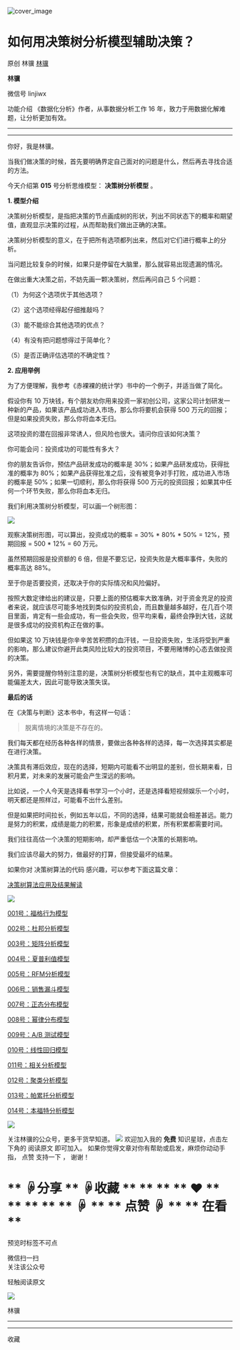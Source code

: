 ![cover_image](https://mmbiz.qlogo.cn/mmbiz_jpg/giaycic3UNwo3AI0lxnR7tbLw8oKB4jNd3JN7btcJVkTma3H8ForUnw3qMGjib6Q31I7RfibsibAV2ve1f3dHV67AMg/0?wx_fmt=jpeg)

#  如何用决策树分析模型辅助决策？

原创  林骥  [ 林骥 ](javascript:void\(0\);)

**林骥**

微信号  linjiwx

功能介绍  《数据化分析》作者，从事数据分析工作 16 年，致力于用数据化解难题，让分析更加有效。

__ __

__ _ _ _ _

你好，我是林骥。

当我们做决策的时候，首先要明确界定自己面对的问题是什么，然后再去寻找合适的方法。

今天介绍第 **015** 号分析思维模型： **决策树分析模型** 。

**1\. 模型介绍**

决策树分析模型，是指把决策的节点画成树的形状，列出不同状态下的概率和期望值，直观显示决策的过程，从而帮助我们做出正确的决策。

决策树分析模型的意义，在于把所有选项都列出来，然后对它们进行概率上的分析。

当问题比较复杂的时候，如果只是停留在大脑里，那么就容易出现遗漏的情况。

在做出重大决策之前，不妨先画一颗决策树，然后再问自己 5 个问题：

（1）为何这个选项优于其他选项？

（2）这个选项经得起仔细推敲吗？

（3）能不能综合其他选项的优点？

（4）有没有把问题想得过于简单化？

（5）是否正确评估选项的不确定性？

**2\. 应用举例**

为了方便理解，我参考《赤裸裸的统计学》书中的一个例子，并适当做了简化。

假设你有 10 万块钱，有个朋友劝你用来投资一家初创公司，这家公司计划研发一种新的产品，如果该产品成功进入市场，那么你将要机会获得 500
万元的回报；但是如果投资失败，那么你将血本无归。

这项投资的潜在回报非常诱人，但风险也很大。请问你应该如何决策？

你可能会问：投资成功的可能性有多大？

你的朋友告诉你，预估产品研发成功的概率是 30%；如果产品研发成功，获得批准的概率为 80%；如果产品获得批准之后，没有被竞争对手打败，成功进入市场的概率是
50%；如果一切顺利，那么你将获得 500 万元的投资回报；如果其中任何一个环节失败，那么你将血本无归。

我们利用决策树分析模型，可以画一个树形图：

![](https://mmbiz.qpic.cn/mmbiz_png/giaycic3UNwo3AI0lxnR7tbLw8oKB4jNd3gb19Nu5zxd1gfG8bWjIsV8yeIYnibYtic2wIGmnibYvU7lSaUicWwVljvA/640?wx_fmt=png)

观察决策树形图，可以算出，投资成功的概率 = 30% * 80% * 50% = 12%，预期回报 = 500 * 12% = 60 万元。

虽然预期回报是投资额的 6 倍，但是不要忘记，投资失败是大概率事件，失败的概率高达 88%。

至于你是否要投资，还取决于你的实际情况和风险偏好。

按照大数定律给出的建议是，只要上面的预估概率大致准确，对于资金充足的投资者来说，就应该尽可能多地找到类似的投资机会，而且数量越多越好，在几百个项目里面，肯定有一些会成功，有一些会失败，但平均来看，最终会挣到大钱，这就是很多成功的投资机构正在做的事。

但如果这 10 万块钱是你辛辛苦苦积攒的血汗钱，一旦投资失败，生活将受到严重的影响，那么建议你避开此类风险比较大的投资项目，不要用赌博的心态去做投资的决策。

另外，需要提醒你特别注意的是，决策树分析模型也有它的缺点，其中主观概率可能偏差太大，因此可能导致决策失误。

**最后的话**

在《决策与判断》这本书中，有这样一句话：

> 脱离情境的决策是不存在的。

我们每天都在经历各种各样的情景，要做出各种各样的选择，每一次选择其实都是在进行决策。

决策具有滞后效应，现在的选择，短期内可能看不出明显的差别，但长期来看，日积月累，对未来的发展可能会产生深远的影响。

比如说，一个人今天是选择看书学习一个小时，还是选择看短视频娱乐一个小时，明天都还是照样过，可能看不出什么差别。

但是如果把时间拉长，例如五年以后，不同的选择，结果可能就会相差甚远。能力是努力的积累，成绩是能力的积累，形象是成绩的积累，所有积累都需要时间。

我们往往高估一个决策的短期影响，却严重低估一个决策的长期影响。

我们应该尽最大的努力，做最好的打算，但接受最坏的结果。

如果你对  决策树算法的代码  感兴趣，可以参考下面这篇文章：

[ 决策树算法应用及结果解读
](http://mp.weixin.qq.com/s?__biz=MzA4ODE2OTIxMw==&mid=2653474809&idx=1&sn=de9e6ec6385cbace97dcfe9ad27964a5&chksm=8bf2206bbc85a97d8ce32fd42481332f99c074f477627264ea203bfaa974300f4261c9a295cc&scene=21#wechat_redirect)  

![](https://mmbiz.qpic.cn/mmbiz_gif/n0NOdjkypXiccrnz7SvRYPwwblnYyZU2xHfzEt8V1LXPK6ibrQ9BaQ2YH7ZFx3CbYkgXbZeuPUc6PNrA57Fu2y8Q/640?wx_fmt=gif)

[ 001号：福格行为模型
](https://mp.weixin.qq.com/s?__biz=MzA4ODE2OTIxMw==&mid=2653477258&idx=1&sn=b55e3f648f903eec82177e78494e1f5f&scene=21#wechat_redirect
"001号：福格行为模型")

[ 002号：杜邦分析模型
](https://mp.weixin.qq.com/s?__biz=MzA4ODE2OTIxMw==&mid=2653477282&idx=1&sn=3507ad55727800c2c0a2089665a61634&scene=21#wechat_redirect
"002号：杜邦分析模型")

[ 003号：矩阵分析模型
](https://mp.weixin.qq.com/s?__biz=MzA4ODE2OTIxMw==&mid=2653477299&idx=1&sn=cdb2c2f2f7ac510f8de918f7dfca7b8c&scene=21#wechat_redirect
"003号：矩阵分析模型")

[ 004号：夏普利值模型
](https://mp.weixin.qq.com/s?__biz=MzA4ODE2OTIxMw==&mid=2653477319&idx=1&sn=a5e8945da69db7cd14e76173694fbc73&scene=21#wechat_redirect
"004号：夏普利值模型")

[ 005号：RFM分析模型
](https://mp.weixin.qq.com/s?__biz=MzA4ODE2OTIxMw==&mid=2653477360&idx=1&sn=be2c4457318600fd9b5702c061c63672&scene=21#wechat_redirect
"005号：RFM分析模型")

[ 006号：销售漏斗模型
](https://mp.weixin.qq.com/s?__biz=MzA4ODE2OTIxMw==&mid=2653477417&idx=1&sn=f12ee0f36a8b459060dcb517088b22d8&scene=21#wechat_redirect
"006号：销售漏斗模型")

[ 007号：正态分布模型
](https://mp.weixin.qq.com/s?__biz=MzA4ODE2OTIxMw==&mid=2653477503&idx=1&sn=49d9b1e1355358a85a3ae15198ff2757&scene=21#wechat_redirect
"007号：正态分布模型")

[ 008号：幂律分布模型
](https://mp.weixin.qq.com/s?__biz=MzA4ODE2OTIxMw==&mid=2653477556&idx=1&sn=d2642afe4a49f020d73cc73b07b075a1&scene=21#wechat_redirect
"008号：幂律分布模型")

[ 009号：A/B 测试模型
](https://mp.weixin.qq.com/s?__biz=MzA4ODE2OTIxMw==&mid=2653477755&idx=1&sn=6097fc38a9d2aa0562d0aaca39cb9222&scene=21#wechat_redirect
"009号：A/B 测试模型")

[ 010号：线性回归模型
](https://mp.weixin.qq.com/s?__biz=MzA4ODE2OTIxMw==&mid=2653477762&idx=1&sn=bfc400a41d0f344016de3529de612fef&scene=21#wechat_redirect
"010号：线性回归模型")

[ 011号：相关分析模型
](https://mp.weixin.qq.com/s?__biz=MzA4ODE2OTIxMw==&mid=2653477819&idx=1&sn=b8aabdb1e2511fe5829bb75880036be4&scene=21#wechat_redirect
"011号：相关分析模型")

[ 012号：聚类分析模型
](https://mp.weixin.qq.com/s?__biz=MzA4ODE2OTIxMw==&mid=2653477838&idx=1&sn=4064489391aeaef9de2c3b69af564e68&scene=21#wechat_redirect
"012号：聚类分析模型")

[ 013号：帕累托分析模型
](https://mp.weixin.qq.com/s?__biz=MzA4ODE2OTIxMw==&mid=2653477874&idx=1&sn=cffe7167aa2a92a46a3fb26147cb5bde&scene=21#wechat_redirect
"013号：帕累托分析模型")

[ 014号：本福特分析模型
](https://mp.weixin.qq.com/s?__biz=MzA4ODE2OTIxMw==&mid=2653478148&idx=1&sn=a4d7a79a41b239afb126f1373015205f&scene=21#wechat_redirect
"014号：本福特分析模型")

  

![](https://mmbiz.qpic.cn/mmbiz_png/iaOib7ro3AqzmN91fpfXS59xeURluqkMibVtr0e3xHBVBO500PJCI3ZftE81I2WiaClictvjqLE91j0mkUibSBXr1yug/640?wx_fmt=png)

关注林骥的公众号，更多干货早知道。
![](https://mmbiz.qpic.cn/mmbiz_png/giaycic3UNwo0IvXVY910XS9h5qCC6kuVt2ZPOUWUib2SrDxeYP8iawPXDOIDzPb0dUgtXtOj30gB0QqnxAM6iaEehw/640?wx_fmt=png)
欢迎加入我的  **免费** 知识星球，点击左下角的  阅读原文  即可加入。  如果你觉得文章对你有帮助或启发，麻烦你动动手指，  点赞  支持一下  ，
谢谢！

#  ** ☟分享  ** ☟收藏  ** ** ** ** ❤  ** ** ** ** ** ☟  ** ** 点赞 ☟  ** ** 在看  **

预览时标签不可点

微信扫一扫  
关注该公众号



轻触阅读原文

![](http://mmbiz.qpic.cn/mmbiz_png/giaycic3UNwo3rBmMJ1emiaHxRCj3Om1wuZZCsgHvFSR3sVQrPsicIlRiaGUicJD8KCZibrmu0FzGBc6aBzfBz3HLIeDA/0?wx_fmt=png)

林骥







****



****



  收藏

